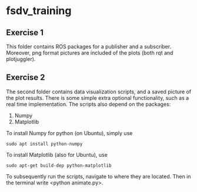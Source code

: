 # fsdv_training

Exercise 1
----------
This folder contains ROS packages for a publisher and a subscriber. Moreover, png format pictures are included of the plots (both rqt and plotjuggler).

Exercise 2
----------
The second folder contains data visualization scripts, and a saved picture of the plot results. There is some simple extra optional functionality, such as a real time implementation. The scripts also depend on the packages:
1. Numpy
2. Matplotlib

To install Numpy for python (on Ubuntu), simply use

`sudo apt install python-numpy`

To install Matplotlib (also for Ubuntu), use

`sudo apt-get build-dep python-matplotlib`

To subsequently run the scripts, navigate to where they are located. Then in the terminal write \<python animate.py\>.
